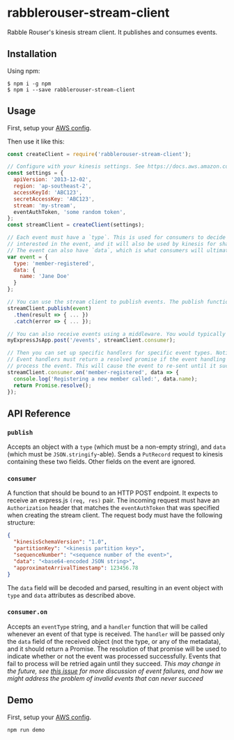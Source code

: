 # rabblerouser-stream-client

Rabble Rouser's kinesis stream client. It publishes and consumes events.

## Installation

Using npm:
```shell
$ npm i -g npm
$ npm i --save rabblerouser-stream-client
```

## Usage

First, setup your [AWS config](https://docs.aws.amazon.com/cli/latest/userguide/cli-chap-getting-started.html).

Then use it like this:

```js
const createClient = require('rabblerouser-stream-client');

// Configure with your kinesis settings. See https://docs.aws.amazon.com/AWSJavaScriptSDK/latest/AWS/Kinesis.html#constructor-property
const settings = {
  apiVersion: '2013-12-02',
  region: 'ap-southeast-2',
  accessKeyId: 'ABC123',
  secretAccessKey: 'ABC123',
  stream: 'my-stream',
  eventAuthToken, 'some random token',
};
const streamClient = createClient(settings);

// Each event must have a `type`. This is used for consumers to decide whether they are
// interested in the event, and it will also be used by kinesis for sharding of events.
// The event can also have `data`, which is what consumers will ultimately receive.
var event = {
  type: 'member-registered',
  data: {
    name: 'Jane Doe'
  }
};

// You can use the stream client to publish events. The publish function returns a Promise
streamClient.publish(event)
  .then(result => { ... })
  .catch(error => { ... });

// You can also receive events using a middleware. You would typically bind this to an HTTP endpoint
myExpressJsApp.post('/events', streamClient.consumer);

// Then you can set up specific handlers for specific event types. Notice that we only receive the `data` here.
// Event handlers must return a resolved promise if the event handling succeeded, or a rejected promise if they fail to
// process the event. This will cause the event to re-sent until it succeeds.
streamClient.consumer.on('member-registered', data => {
  console.log('Registering a new member called:', data.name);
  return Promise.resolve();
});
```

## API Reference

### `publish`

Accepts an object with a `type` (which must be a non-empty string), and `data` (which must be `JSON.stringify`-able).
Sends a `PutRecord` request to kinesis containing these two fields. Other fields on the event are ignored.

### `consumer`

A function that should be bound to an HTTP POST endpoint. It expects to receive an express.js `(req, res)` pair. The
incoming request must have an `Authorization` header that matches the `eventAuthToken` that was specified when creating
the stream client. The request body must have the following structure:

```json
{
  "kinesisSchemaVersion": "1.0",
  "partitionKey": "<kinesis partition key>",
  "sequenceNumber": "<sequence number of the event>",
  "data": "<base64-encoded JSON string>",
  "approximateArrivalTimestamp": 123456.78
}
```

The `data` field will be decoded and parsed, resulting in an event object with `type` and `data` attributes as described
above.

### `consumer.on`

Accepts an `eventType` string, and a `handler` function that will be called whenever an event of that type is received.
The `handler` will be passed only the `data` field of the received object (not the type, or any of the metadata), and it
should return a Promise. The resolution of that promise will be used to indicate whether or not the event was processed
successfully. Events that fail to process will be retried again until they succeed. *This may change in the future, see
[this issue](https://github.com/rabblerouser/rabblerouser-core/issues/132) for more discussion of event failures, and
how we might address the problem of invalid events that can never succeed*

## Demo

First, setup your [AWS config](https://docs.aws.amazon.com/cli/latest/userguide/cli-chap-getting-started.html).

`npm run demo`
